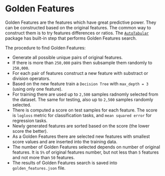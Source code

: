 # Golden Features

Golden Features are the features which have great predictive power. They can be constructed based on the original features. The common way to construct them is to try features differences or ratios. The [`AutoTabular`](https://github.com/jianzhnie/AutoTabular) package has built-in step that performs Golden Features search.

The procedure to find Golden Features:

- Generate all possible unique pairs of original features.
- If there is more than `250,000` pairs then subsample them randomly to `250,000`.
- For each pair of features construct a new feature with substract or division operators.
- Based on the new feature train a `Decision Tree` with `max_depth = 3` (using only one feature).
- For training there are used up to `2,500` samples radnomly selected from the dataset. The same for testing, also up to `2,500` samples randomly selected.
- There is computed a score on test samples for each feature. The score is `logloss` metric for classification tasks, and `mean squared error` for regression tasks.
- Newly generated features are sorted based on the score (the lower score the better).
- As a Golden Features there are selected new features with smallest score values and are inserted into the training data.
- The number of Golden Features selected depends on number of original features. It is `5%` of original features number, but not less than `5` features and not more than `50` features.
- The results of Golden Features search is saved into `golden_features.json` file.
